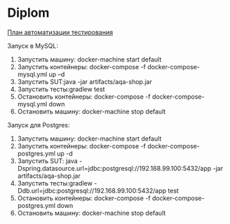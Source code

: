# Diplom

[План автоматизации тестирования](https://github.com/YuliyaGer/Diplom/blob/master/Plan.md)

Запуск в MySQL:
1.	Запустить машину: docker-machine start default
2.	Запустить контейнеры: docker-compose -f docker-compose-mysql.yml up –d
3.	Запустить SUT:java -jar artifacts/aqa-shop.jar
4.	Запустить тесты:gradlew test 
5.	Остановить контейнеры: docker-compose -f docker-compose-mysql.yml down
6.	Остановить машину: docker-machine stop default

Запуск для Postgres:
1.	Запустить машину: docker-machine start default
2.	Запустить контейнеры: docker-compose -f docker-compose-postgres.yml up -d
3.	Запустить SUT: java -Dspring.datasource.url=jdbc:postgresql://192.168.99.100:5432/app -jar artifacts/aqa-shop.jar
4.	Запустить тесты:gradlew -Ddb.url=jdbc:postgresql://192.168.99.100:5432/app test
5.	Остановить контейнеры: docker-compose -f docker-compose-postgres.yml down
6.	Остановить машину: docker-machine stop default
